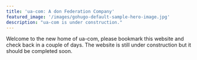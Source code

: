 ```yaml
---
title: 'ua-com: A don Federation Company'
featured_image: '/images/gohugo-default-sample-hero-image.jpg'
description: "ua-com is under construction."
---
```


Welcome to the new home of ua-com, please bookmark this website and check back in a couple of days. The website is still under construction but it should be completed soon.
